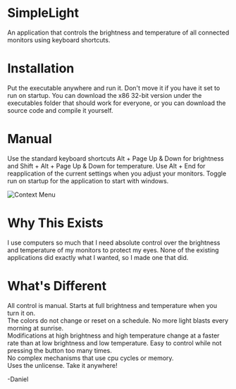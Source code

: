 # SimpleLight
An application that controls the brightness and temperature of all connected monitors using keyboard shortcuts.  

# Installation
Put the executable anywhere and run it.  Don't move it if you have it set to run on startup.  You can download the x86 32-bit version under the executables folder that should work for everyone, or you can download the source code and compile it yourself.  

# Manual
Use the standard keyboard shortcuts Alt + Page Up & Down for brightness and Shift + Alt + Page Up & Down for temperature.  Use Alt + End for reapplication of the current settings when you adjust your monitors.  Toggle run on startup for the application to start with windows.

![Context Menu](https://user-images.githubusercontent.com/18270865/230511716-49abcddc-0ffd-4e63-8f38-850b39c4db47.png)

# Why This Exists
I use computers so much that I need absolute control over the brightness and temperature of my monitors to protect my eyes.  None of the existing applications did exactly what I wanted, so I made one that did.

# What's Different
All control is manual.  Starts at full brightness and temperature when you turn it on.  
The colors do not change or reset on a schedule.  No more light blasts every morning at sunrise.  
Modifications at high brightness and high temperature change at a faster rate than at low brightness and low temperature.  Easy to control while not pressing the button too many times.  
No complex mechanisms that use cpu cycles or memory.  
Uses the unlicense.  Take it anywhere!

-Daniel
